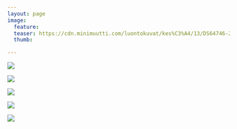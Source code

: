 ```yaml
---
layout: page
image:
  feature:
  teaser: https://cdn.minimuutti.com/luontokuvat/kes%C3%A4/13/DS64746-245px.jpg
  thumb:

---
```


![](https://cdn.minimuutti.com/luontokuvat/kes%C3%A4/13/DS64747-800px.jpg)

![](https://cdn.minimuutti.com/luontokuvat/kes%C3%A4/13/DS64748-800px.jpg)

![](https://cdn.minimuutti.com/luontokuvat/kes%C3%A4/13/DS64746-800px.jpg)

![](https://cdn.minimuutti.com/luontokuvat/kes%C3%A4/13/DS64735-800px.jpg)

![](https://cdn.minimuutti.com/luontokuvat/kes%C3%A4/13/DS64734-800px.jpg)
